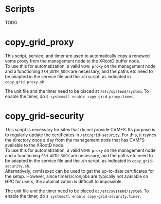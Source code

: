 # Scripts
TODO



# copy_grid_proxy
This script, service, and timer are used to automatically copy a renewed voms proxy from the management node to the XRootD buffer node.\
To use this for automatization, a valid `VOMS proxy` on the management node and a functioning `SSH_AUTH_SOCK` are necessary, and the paths etc need to be adapted in the service file and the .sh script, as indicated in `copy_grid_proxy.sh`.


The unit file and the timer need to be placed at `/etc/systemd/system`. To enable the timer, do `$ systemctl enable copy-grid-proxy.timer`.

# copy_grid-security
This script is necessary for sites that do not provide CVMFS.
Its purpose is to regularly update the certificates in `/etc/grid-security`.
For this, it rsyncs the directory once a day from the management node that has CVMFS available to the XRootD node.\
To use this for automatization, a valid `VOMS proxy` on the management node and a functioning `SSH_AUTH_SOCK` are necessary, and the paths etc need to be adapted in the service file and the .sh script, as indicated in `copy_grid-security.sh`.\
Alternatively, cvmfsexec can be used to get the up-to-date certificates for the setup. However, since timers/cronjobs are typically not available on HPC for users, the automatization is difficult to impossible.


The unit file and the timer need to be placed at `/etc/systemd/system`. To enable the timer, do `$ systemctl enable copy-grid-security.timer`.
